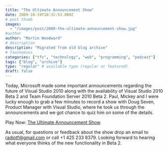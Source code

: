 ```yaml
---
title: "The Ultimate Announcement Show"
date: 2009-10-19T18:32:53.000Z
# post thumb
images:
  - "/images/post/2009-the-ultimate-announcement-show.jpg"
#author
author: "Martin Woodward"
# description
description: "Migrated from old blog archive"
# Taxonomies
categories: ["tfs", "technology", "web", "programming", "podcast"]
tags: ["blog", "archive"]
type: "regular" # available type (regular or featured)
draft: false
---
```


Today, Microsoft made some important announcements regarding the future of Visual Studio 2010 along with the availability of Visual Studio 2010 Beta 2 and Team Foundation Server 2010 Beta 2. Paul, Mickey and I were lucky enough to grab a few minutes to record a show with Doug Seven, Product Manager with Visual Studio, where he took us through the announcements and we got chance to quiz him on some of the details.

Play Now: [The Ultimate Announcement Show](http://www.podtrac.com/pts/redirect.mp3/listen.radiotfs.com/radiotfs_027.mp3).

As usual, for questions or feedback about the show drop an email to [radiotf@gmail.com](mailto:radiotf@gmail.com) or call +1 425 233 8379. Looking forward to hearing what everyone thinks of the new functionality in Beta 2.
